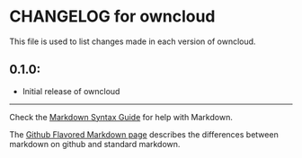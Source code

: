 # CHANGELOG for owncloud

This file is used to list changes made in each version of owncloud.

## 0.1.0:

* Initial release of owncloud

- - -
Check the [Markdown Syntax Guide](http://daringfireball.net/projects/markdown/syntax) for help with Markdown.

The [Github Flavored Markdown page](http://github.github.com/github-flavored-markdown/) describes the differences between markdown on github and standard markdown.
